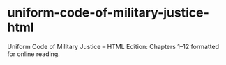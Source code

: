 # uniform-code-of-military-justice-html
Uniform Code of Military Justice – HTML Edition: Chapters 1–12 formatted for online reading.
